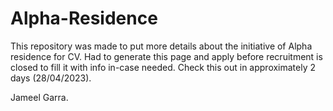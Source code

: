 # Alpha-Residence

This repository was made to put more details about the initiative of Alpha residence for CV.
Had to generate this page and apply before recruitment is closed to fill it with info in-case needed.
Check this out in approximately 2 days (28/04/2023).

Jameel Garra.
